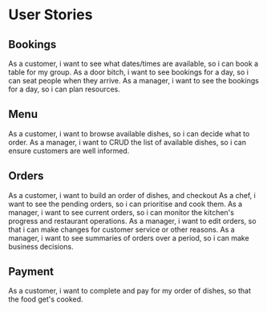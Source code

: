 # User Stories

## Bookings

As a customer, i want to see what dates/times are available, so i can book a table for my group.
As a door bitch, i want to see bookings for a day, so i can seat people when they arrive.
As a manager, i want to see the bookings for a day, so i can plan resources.

## Menu

As a customer, i want to browse available dishes, so i can decide what to order.
As a manager, i want to CRUD the list of available dishes, so i can ensure customers are well informed.

## Orders

As a customer, i want to build an order of dishes, and checkout
As a chef, i want to see the pending orders, so i can prioritise and cook them.
As a manager, i want to see current orders, so i can monitor the kitchen's progress and restaurant operations.
As a manager, i want to edit orders, so that i can make changes for customer service or other reasons.
As a manager, i want to see summaries of orders over a period, so i can make business decisions.

## Payment

As a customer, i want to complete and pay for my order of dishes, so that the food get's cooked.
